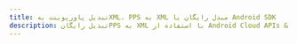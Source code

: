 ---title: تبدیل پاورپوینت بهXML، PPS به XML مبدل رایگان یا Android SDKdescription: تبدیل رایگانPPS به XML با استفاده از Android Cloud APIs & SDK. همچنین اسناد Microsoft PowerPoint را در Cloud ایجاد، ویرایش و رندر کنید.---
